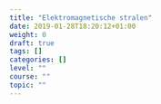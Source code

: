 ```yaml
---
title: "Elektromagnetische stralen"
date: 2019-01-28T18:20:12+01:00
weight: 0
draft: true
tags: []
categories: []
level: ""
course: ""
topic: ""
---
```


